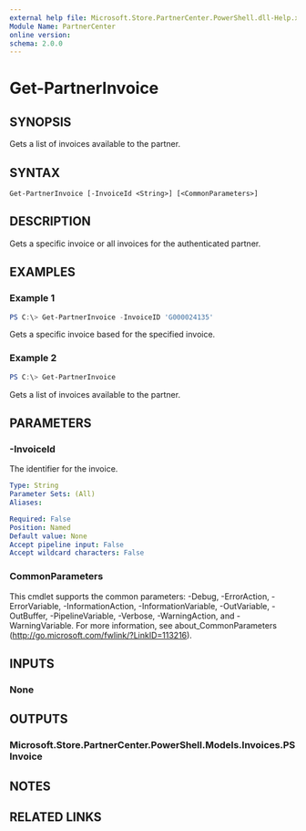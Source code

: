 ```yaml
---
external help file: Microsoft.Store.PartnerCenter.PowerShell.dll-Help.xml
Module Name: PartnerCenter
online version:
schema: 2.0.0
---
```


# Get-PartnerInvoice

## SYNOPSIS
Gets a list of invoices available to the partner.

## SYNTAX

```
Get-PartnerInvoice [-InvoiceId <String>] [<CommonParameters>]
```

## DESCRIPTION

Gets a specific invoice or all invoices for the authenticated partner.

## EXAMPLES

### Example 1
```powershell
PS C:\> Get-PartnerInvoice -InvoiceID 'G000024135'
```

Gets a specific invoice based for the specified invoice.

### Example 2
```powershell
PS C:\> Get-PartnerInvoice
```

Gets a list of invoices available to the partner.

## PARAMETERS

### -InvoiceId
The identifier for the invoice.

```yaml
Type: String
Parameter Sets: (All)
Aliases:

Required: False
Position: Named
Default value: None
Accept pipeline input: False
Accept wildcard characters: False
```

### CommonParameters
This cmdlet supports the common parameters: -Debug, -ErrorAction, -ErrorVariable, -InformationAction, -InformationVariable, -OutVariable, -OutBuffer, -PipelineVariable, -Verbose, -WarningAction, and -WarningVariable. For more information, see about_CommonParameters (http://go.microsoft.com/fwlink/?LinkID=113216).

## INPUTS

### None

## OUTPUTS

### Microsoft.Store.PartnerCenter.PowerShell.Models.Invoices.PSInvoice

## NOTES

## RELATED LINKS
